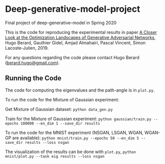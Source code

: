 # Deep-generative-model-project
Final project of deep-generative-model in Spring 2020

This is the code for reproducing the experimental results in paper [A Closer Look at the Optimization Landscapes of Generative Adversarial Networks](https://arxiv.org/abs/1906.04848), Hugo Berard, Gauthier Gidel,  Amjad Almahairi, Pascal Vincent, Simon Lacoste-Julien, 2019.


For any questions regarding the code please contact Hugo Berard (berard.hugo@gmail.com).

## Running the Code

The code for computing the eigenvalues and the path-angle is in `plot.py`.

To run the code for the Mixture of Gaussian experiment:

  Get Mixture of Gaussian dataset:
  `python data_gen.py`
  
  Train for the Mixture of Gaussian experiment:
  `python gaussian/train.py --epochs 100000 --en_dim 1 --save_dir results`

To run the code for the MNIST experiment (NSGAN, LSGAN, WGAN, WGAN-GP are available):
`python mnist/train.py --epochs 50 --en_dim 5 --save_dir results --loss nsgan`

The visualization of the results can be done with `plot.py`, 
`python mnist/plot.py --task eig results --loss nsgan`
